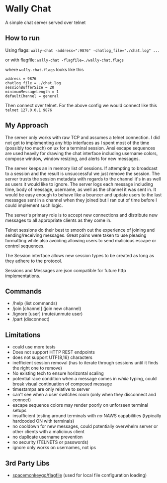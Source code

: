 # Wally Chat
 
A simple chat server served over telnet

## How to run
Using flags:
`wally-chat -address=":9876" -chatlog_file="./chat.log" ...`

or with flagfile:
`wally-chat -flagfile=./wally-chat.flags`

where `wally-chat.flags` looks like this

```
address = 9876
chatlog_file = ./chat.log
sessionBufferSize = 20
minimumMessageLength = 1
defaultChannel = general
```

Then connect over telnet. For the above config we would connect like this
`telnet 127.0.0.1 9876`

## My Approach
The server only works with raw TCP and assumes a telnet connection. I did not
get to implementing any http interfaces as I spent most of the time 
(possibly too much) on ux for a terminal session. Ansi escape sequences are
used heavily for drawing the chat interface including username colors, compose
window, window resizing, and alerts for new messages.

The server keeps an in memory list of sessions. If attempting to broadcast
to a session and the result is unsuccessful we just remove the session. The
server trusts the session metadata with regards to the channel it's in as well
as users it would like to ignore. The server logs each message including time,
body of message, username, as well as the channel it was sent in. It would be
easy enough to behave like a bouncer and update users to the last messages sent
in a channel when they joined but I ran out of time before I could implement
such logic.

The server's primary role is to accept new connections and distribute new
messages to all appropriate clients as they come in.

Telnet sessions do their best to smooth out the experience of joining and
sending/receiving messages. Great pains were taken to use pleasing formatting
while also avoiding allowing users to send malicious escape or control
sequences.

The Session interface allows new session types to be created as long as they
adhere to the protocol.

Sessions and Messages are json compatible for future http implementations.

## Commands
- /help (list commands)
- /join [channel] (join new channel)
- /ignore [user] (mute/unmute user)
- /part (disconnect)

## Limitations
- could use more tests
- Does not support HTTP REST endpoints
- does not support UTF{8,16} characters
- inefficient session removal (has to iterate through sessions until it finds the right one to remove)
- No existing tech to ensure horizontal scaling
- potential race condition when a message comes in *while* typing, could break visual continuation of composed message
- timestamps are only relative to server 
- can't see when a user switches room (only when they disconnect and connect)
- escape sequence colors may render poorly on unforseen terminal setups
- insufficient testing around terminals with _no_  NAWS capabilities (typically hardcoded ON with terminals)
- no cooldown for new messages, could potentially overwhelm server or other clients with a malicious client
- no duplicate username prevention
- no security (TELNETS or passwords)
- ignore only works on usernames, not ips

## 3rd Party Libs
- [spacemonkeygo/flagfile](https://github.com/spacemonkeygo/flagfile) (used for local file configuration loading)
